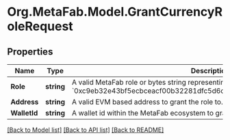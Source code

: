 
# Org.MetaFab.Model.GrantCurrencyRoleRequest

## Properties

Name | Type | Description | Notes
------------ | ------------- | ------------- | -------------
**Role** | **string** | A valid MetaFab role or bytes string representing a role, such as &#x60;minter&#x60; or &#x60;0xc9eb32e43bf5ecbceacf00b32281dfc5d6d700a0db676ea26ccf938a385ac3b7&#x60; | 
**Address** | **string** | A valid EVM based address to grant the role to. | [optional] 
**WalletId** | **string** | A wallet id within the MetaFab ecosystem to grant the role to. | [optional] 

[[Back to Model list]](../README.md#documentation-for-models)
[[Back to API list]](../README.md#documentation-for-api-endpoints)
[[Back to README]](../README.md)

